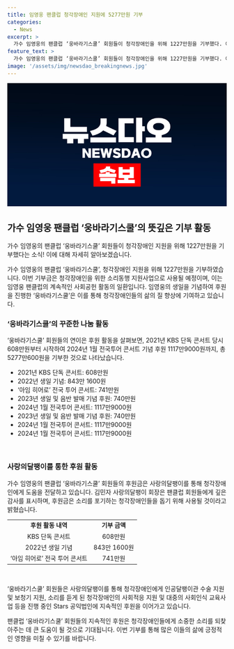 ```yaml
---
title: 임영웅 팬클럽 청각장애인 지원에 5277만원 기부
categories:
  - News
excerpt: >
  가수 임영웅의 팬클럽 ‘웅바라기스쿨’ 회원들이 청각장애인을 위해 1227만원을 기부했다. 이 기부금은 소리동행 지원사업으로 사용될 예정이며, 사랑의달팽이라는 사단법인을 통해 전달됐다. 이는 팬클럽이 앞으로 목표로 하는 지속적인 후원의 일환으로, 아름다운 사회적 기여의 한 사례이다.
feature_text: >
  가수 임영웅의 팬클럽 ‘웅바라기스쿨’ 회원들이 청각장애인을 위해 1227만원을 기부했다. 이 기부금은 소리동행 지원사업으로 사용될 예정이며, 사랑의달팽이라는 사단법인을 통해 전달됐다. 이는 팬클럽이 앞으로 목표로 하는 지속적인 후원의 일환으로, 아름다운 사회적 기여의 한 사례이다.
image: '/assets/img/newsdao_breakingnews.jpg'
---
```


<p><img src="/assets/img/newsdao_breakingnews.jpg" alt="firstkoreanews 속보" /></p>

<h2 data-ke-size="size26">가수 임영웅 팬클럽 ‘웅바라기스쿨’의 뜻깊은 기부 활동</h2>

<p>가수 임영웅의 팬클럽 ‘웅바라기스쿨’ 회원들이 청각장애인 지원을 위해 1227만원을 기부했다는 소식! 이에 대해 자세히 알아보겠습니다.</p>

<p data-ke-size="size16">가수 임영웅의 팬클럽 ‘웅바라기스쿨’, 청각장애인 지원을 위해 1227만원을 기부하였습니다. 이번 기부금은 청각장애인을 위한 소리동행 지원사업으로 사용될 예정이며, 이는 임영웅 팬클럽의 계속적인 사회공헌 활동의 일환입니다. 임영웅의 생일을 기념하여 후원을 진행한 ‘웅바라기스쿨’은 이를 통해 청각장애인들의 삶의 질 향상에 기여하고 있습니다.</p>

<h3 data-ke-size="size24">‘웅바라기스쿨’의 꾸준한 나눔 활동</h3>

<p>‘웅바라기스쿨’ 회원들의 연이은 후원 활동을 살펴보면, 2021년 KBS 단독 콘서트 당시 608만원부터 시작하여 2024년 1월 전국투어 콘서트 기념 후원 1117만9000원까지, 총 5277만600원을 기부한 것으로 나타났습니다.</p>

<ul>
<li>2021년 KBS 단독 콘서트: 608만원</li>
<li>2022년 생일 기념: 843만 1600원</li>
<li>‘아임 히어로’ 전국 투어 콘서트: 741만원</li>
<li>2023년 생일 및 음반 발매 기념 후원: 740만원</li>
<li>2024년 1월 전국투어 콘서트: 1117만9000원</li>
<li>2023년 생일 및 음반 발매 기념 후원: 740만원</li>
<li>2024년 1월 전국투어 콘서트: 1117만9000원</li>
<li>2024년 1월 전국투어 콘서트: 1117만9000원</li>
</ul>

<p data-ke-size="size16">&nbsp;</p>

<h3 data-ke-size="size24">사랑의달팽이를 통한 후원 활동</h3>

<p>가수 임영웅의 팬클럽 ‘웅바라기스쿨’ 회원들의 후원금은 사랑의달팽이를 통해 청각장애인에게 도움을 전달하고 있습니다. 김민자 사랑의달팽이 회장은 팬클럽 회원들에게 깊은 감사를 표시하며, 후원금은 소리를 포기하는 청각장애인들을 돕기 위해 사용될 것이라고 밝혔습니다.</p>

<table>
  <tr>
    <td style="text-align: center; height: 17px;"><b>후원 활동 내역</b></td>
    <td style="text-align: center; height: 17px;"><b>기부 금액</b></td>
  </tr>
  <tr>
    <td style="text-align: center; height: 17px;">KBS 단독 콘서트</td>
    <td style="text-align: center; height: 17px;">608만원</td>
  </tr>
  <tr>
    <td style="text-align: center; height: 17px;">2022년 생일 기념</td>
    <td style="text-align: center; height: 17px;">843만 1600원</td>
  </tr>
  <tr>
    <td style="text-align: center; height: 17px;">‘아임 히어로’ 전국 투어 콘서트</td>
    <td style="text-align: center; height: 17px;">741만원</td>
  </tr>
</table>

<p data-ke-size="size16">&nbsp;</p>

<p>‘웅바라기스쿨’ 회원들은 사랑의달팽이를 통해 청각장애인에게 인공달팽이관 수술 지원 및 보청기 지원, 소리를 듣게 된 청각장애인의 사회적응 지원 및 대중의 사회인식 교육사업 등을 진행 중인 Stars 공익법인에 지속적인 후원을 이어가고 있습니다.</p>

<p data-ke-size="size16">팬클럽 ‘웅바라기스쿨’ 회원들의 지속적인 후원은 청각장애인들에게 소중한 소리를 되찾아주는 데 큰 도움이 될 것으로 기대됩니다. 이번 기부를 통해 많은 이들의 삶에 긍정적인 영향을 미칠 수 있기를 바랍니다.</p>

